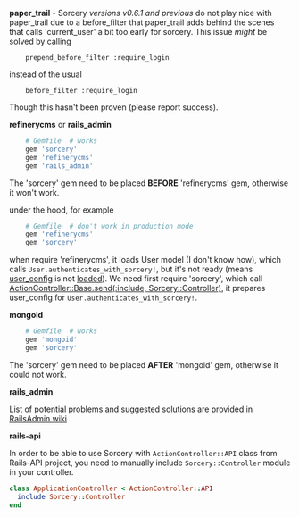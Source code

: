 **paper_trail** - Sorcery _versions v0.6.1 and previous_ do not play nice with paper_trail due to a before_filter that paper_trail adds behind the scenes that calls 'current_user' a bit too early for sorcery. This issue *might* be solved by calling
```
    prepend_before_filter :require_login
```

instead of the usual
```
    before_filter :require_login
```

Though this hasn't been proven (please report success).


**refinerycms** or **rails_admin**


```ruby
    # Gemfile  # works
    gem 'sorcery'
    gem 'refinerycms'
    gem 'rails_admin'
```


The 'sorcery' gem need to be placed **BEFORE** 'refinerycms' gem, otherwise it won't work.

under the hood, for example

```ruby
    # Gemfile  # don't work in production mode
    gem 'refinerycms'
    gem 'sorcery'
```

when require 'refinerycms', it loads User model (I don't know how), which calls `User.authenticates_with_sorcery!`,  but it's not ready (means [user_config](https://github.com/Sorcery/sorcery/blob/master/lib/sorcery/initializers/initializer.rb#L61) is not [loaded](https://github.com/Sorcery/sorcery/blob/master/lib/sorcery/controller.rb#L15)).  We need first require 'sorcery', which call [ ActionController::Base.send(:include, Sorcery::Controller)](https://github.com/Sorcery/sorcery/blob/master/lib/sorcery/engine.rb#L11),  it prepares user_config for `User.authenticates_with_sorcery!`.

**mongoid**

```ruby
    # Gemfile  # works
    gem 'mongoid'
    gem 'sorcery'
```

The 'sorcery' gem need to be placed **AFTER** 'mongoid' gem, otherwise it could not work.

**rails_admin**

List of potential problems and suggested solutions are provided in [RailsAdmin wiki](https://github.com/sferik/rails_admin/wiki/Sorcery)

**rails-api**

In order to be able to use Sorcery with `ActionController::API` class from Rails-API project, you need to manually include `Sorcery::Controller` module in your controller.

```ruby
class ApplicationController < ActionController::API
  include Sorcery::Controller
end
```